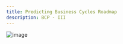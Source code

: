 ```yaml
---
title: Predicting Business Cycles Roadmap
description: BCP - III
---
```


![image](public\bcp\roadmap_07092024.png)